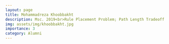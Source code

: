```yaml
---
layout: page
title: Mohammadreza Khoobbakht
description: Msc. 2019<br>Rule Placement Problem; Path Length Tradeoff
img: assets/img/khoobbakht.jpg
importance: 3
category: Alumni
---
```

